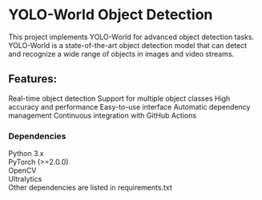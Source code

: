 <h1>YOLO-World Object Detection</h1>

This project implements YOLO-World for advanced object detection tasks. YOLO-World is a state-of-the-art object detection model that can detect and recognize a wide range of objects in images and video streams.

<h2>Features:</h2>


Real-time object detection
Support for multiple object classes
High accuracy and performance
Easy-to-use interface
Automatic dependency management
Continuous integration with GitHub Actions

<h3>Dependencies</h3>

Python 3.x <br>
PyTorch (>=2.0.0) <br>
OpenCV <br>
Ultralytics <br>
Other dependencies are listed in requirements.txt
